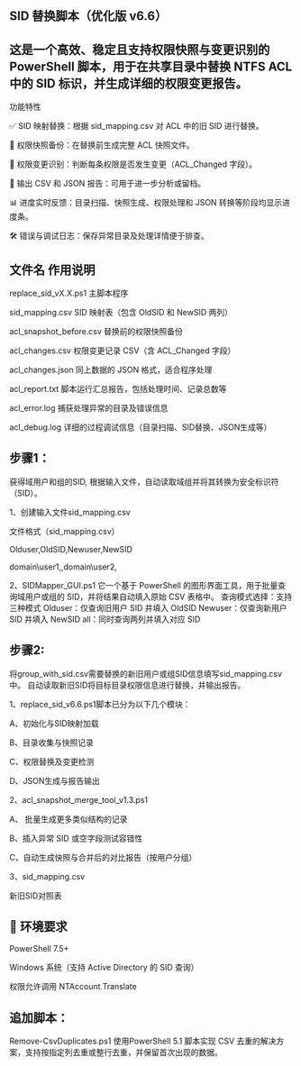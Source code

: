 SID 替换脚本（优化版 v6.6）
-
这是一个高效、稳定且支持权限快照与变更识别的 PowerShell 脚本，用于在共享目录中替换 NTFS ACL 中的 SID 标识，并生成详细的权限变更报告。
-
功能特性

✅ SID 映射替换：根据 sid_mapping.csv 对 ACL 中的旧 SID 进行替换。

📸 权限快照备份：在替换前生成完整 ACL 快照文件。

🧠 权限变更识别：判断每条权限是否发生变更（ACL_Changed 字段）。

💾 输出 CSV 和 JSON 报告：可用于进一步分析或留档。

📊 进度实时反馈：目录扫描、快照生成、权限处理和 JSON 转换等阶段均显示进度条。

🛠 错误与调试日志：保存异常目录及处理详情便于排查。

文件名	作用说明
-
replace_sid_vX.X.ps1	主脚本程序

sid_mapping.csv	SID 映射表（包含 OldSID 和 NewSID 两列）

acl_snapshot_before.csv	替换前的权限快照备份

acl_changes.csv	权限变更记录 CSV（含 ACL_Changed 字段）

acl_changes.json	同上数据的 JSON 格式，适合程序处理

acl_report.txt	脚本运行汇总报告，包括处理时间、记录总数等

acl_error.log	捕获处理异常的目录及错误信息

acl_debug.log	详细的过程调试信息（目录扫描、SID替换、JSON生成等）

步骤1：
-
获得域用户和组的SID,
根据输入文件，自动读取域组并将其转换为安全标识符（SID）。

1、创建输入文件sid_mapping.csv

   文件格式（sid_mapping.csv）

Olduser,OldSID,Newuser,NewSID

domain\user1,,domain\user2,

2、SIDMapper_GUI.ps1
它一个基于 PowerShell 的图形界面工具，用于批量查询域用户或组的 SID，并将结果自动填入原始 CSV 表格中。
查询模式选择：支持三种模式
Olduser：仅查询旧用户 SID 并填入 OldSID
Newuser：仅查询新用户 SID 并填入 NewSID
all：同时查询两列并填入对应 SID

步骤2:
-
将group_with_sid.csv需要替换的新旧用户或组SID信息填写sid_mapping.csv中。
自动读取新旧SID将目标目录权限信息进行替换，并输出报告。

1、replace_sid_v6.6.ps1脚本已分为以下几个模块：

A、初始化与SID映射加载

B、目录收集与快照记录

C、权限替换及变更检测

D、JSON生成与报告输出

2、acl_snapshot_merge_tool_v1.3.ps1

A、 批量生成更多类似结构的记录

B、插入异常 SID 或空字段测试容错性

C、自动生成快照与合并后的对比报告（按用户分组）

3、sid_mapping.csv

新旧SID对照表


🧰 环境要求
-
PowerShell 7.5+

Windows 系统（支持 Active Directory 的 SID 查询）

权限允许调用 NTAccount.Translate


追加脚本：
-
Remove-CsvDuplicates.ps1 
使用PowerShell 5.1 脚本实现 CSV 去重的解决方案，支持按指定列去重或整行去重，并保留首次出现的数据。

